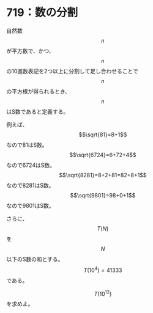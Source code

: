 # 719：数の分割

自然数 $$n$$ が平方数で、かつ、$$n$$ の10進数表記を2つ以上に分割して足し合わせることで $$n$$ の平方根が得られるとき、$$n$$ はS数であると定義する。

例えば、$$\sqrt{81}=8+1$$ なので81はS数。\
$$\sqrt{6724}=6+72+4$$ なので6724はS数。\
$$\sqrt{8281}=8+2+81=82+8+1$$ なので8281はS数。\
$$\sqrt{9801}=98+0+1$$ なので9801はS数。

さらに、$$T(N)$$ を $$N$$ 以下のS数の和とする。$$T(10^4)=41333$$ である。

$$T(10^{12})$$ を求めよ。
